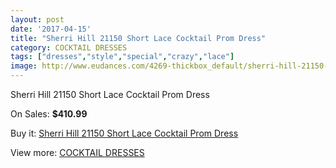 ```yaml
---
layout: post
date: '2017-04-15'
title: "Sherri Hill 21150 Short Lace Cocktail Prom Dress"
category: COCKTAIL DRESSES
tags: ["dresses","style","special","crazy","lace"]
image: http://www.eudances.com/4269-thickbox_default/sherri-hill-21150-short-lace-cocktail-prom-dress.jpg
---
```

Sherri Hill 21150 Short Lace Cocktail Prom Dress

On Sales: **$410.99**
<a href="https://www.eudances.com/en/cocktail-dresses/1419-sherri-hill-21150-short-lace-cocktail-prom-dress.html"><amp-img layout="responsive" width="600" height="600" src="//www.eudances.com/4269-thickbox_default/sherri-hill-21150-short-lace-cocktail-prom-dress.jpg" alt="Sherri Hill 21150 Short Lace Cocktail Prom Dress 0" /></a>
<a href="https://www.eudances.com/en/cocktail-dresses/1419-sherri-hill-21150-short-lace-cocktail-prom-dress.html"><amp-img layout="responsive" width="600" height="600" src="//www.eudances.com/4274-thickbox_default/sherri-hill-21150-short-lace-cocktail-prom-dress.jpg" alt="Sherri Hill 21150 Short Lace Cocktail Prom Dress 1" /></a>
<a href="https://www.eudances.com/en/cocktail-dresses/1419-sherri-hill-21150-short-lace-cocktail-prom-dress.html"><amp-img layout="responsive" width="600" height="600" src="//www.eudances.com/4273-thickbox_default/sherri-hill-21150-short-lace-cocktail-prom-dress.jpg" alt="Sherri Hill 21150 Short Lace Cocktail Prom Dress 2" /></a>
<a href="https://www.eudances.com/en/cocktail-dresses/1419-sherri-hill-21150-short-lace-cocktail-prom-dress.html"><amp-img layout="responsive" width="600" height="600" src="//www.eudances.com/4272-thickbox_default/sherri-hill-21150-short-lace-cocktail-prom-dress.jpg" alt="Sherri Hill 21150 Short Lace Cocktail Prom Dress 3" /></a>
<a href="https://www.eudances.com/en/cocktail-dresses/1419-sherri-hill-21150-short-lace-cocktail-prom-dress.html"><amp-img layout="responsive" width="600" height="600" src="//www.eudances.com/4271-thickbox_default/sherri-hill-21150-short-lace-cocktail-prom-dress.jpg" alt="Sherri Hill 21150 Short Lace Cocktail Prom Dress 4" /></a>
<a href="https://www.eudances.com/en/cocktail-dresses/1419-sherri-hill-21150-short-lace-cocktail-prom-dress.html"><amp-img layout="responsive" width="600" height="600" src="//www.eudances.com/4270-thickbox_default/sherri-hill-21150-short-lace-cocktail-prom-dress.jpg" alt="Sherri Hill 21150 Short Lace Cocktail Prom Dress 5" /></a>

Buy it: [Sherri Hill 21150 Short Lace Cocktail Prom Dress](https://www.eudances.com/en/cocktail-dresses/1419-sherri-hill-21150-short-lace-cocktail-prom-dress.html "Sherri Hill 21150 Short Lace Cocktail Prom Dress")

View more: [COCKTAIL DRESSES](https://www.eudances.com/en/14-cocktail-dresses "COCKTAIL DRESSES")